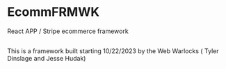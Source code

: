 # EcommFRMWK

React APP / Stripe ecommerce framework

##

This is a framework built starting 10/22/2023 by the Web Warlocks ( Tyler Dinslage and Jesse Hudak)
